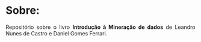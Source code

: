 # Sobre:

<p align='justify'>Repositório sobre o livro <b>Introdução à Mineração de dados</b> de Leandro Nunes de Castro e Daniel Gomes Ferrari.</p>
